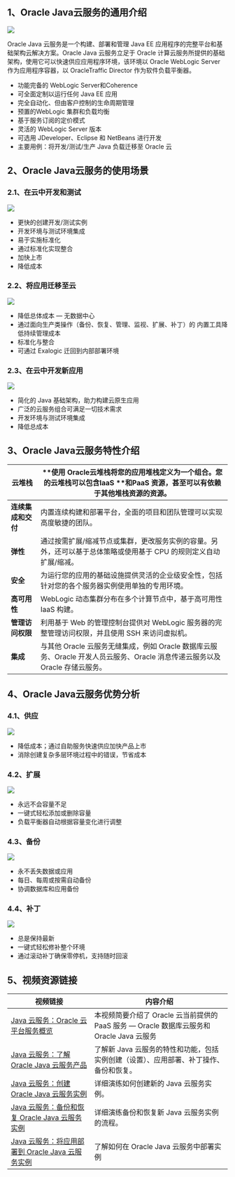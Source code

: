 ## 1、Oracle Java云服务的通用介绍

![](https://public-supply-service.oss-cn-beijing.aliyuncs.com/public_dev_supplier/f109c5c2-a231-457d-a918-770261176fd9.png)

Oracle Java 云服务是一个构建、部署和管理 Java EE 应用程序的完整平台和基础架构云解决方案。Oracle Java 云服务立足于 Oracle 计算云服务所提供的基础架构，使用它可以快速供应应用程序环境，该环境以 Oracle WebLogic Server 作为应用程序容器，以 OracleTraffic Director 作为软件负载平衡器。

- 功能完备的 WebLogic Server和Coherence
- 可全面定制以运行任何 Java EE 应用
- 完全自动化、但由客户控制的生命周期管理
- 预置的WebLogic 集群和负载均衡
- 基于服务订阅的定价模式
- 灵活的 WebLogic Server 版本
- 可选用 JDeveloper、Eclipse 和 NetBeans 进行开发
- 主要用例：将开发/测试/生产 Java 负载迁移至 Oracle 云

## 2、Oracle Java云服务的使用场景

### 2.1、在云中开发和测试

![](https://public-supply-service.oss-cn-beijing.aliyuncs.com/public_dev_supplier/fd9e1600-be51-4459-96cc-0de5e1f44dc3.png)

- 更快的创建开发/测试实例
- 开发环境与测试环境集成
- 易于实施标准化
- 通过标准化实现整合
- 加快上市
- 降低成本

### 2.2、将应用迁移至云

![](https://public-supply-service.oss-cn-beijing.aliyuncs.com/public_dev_supplier/60fa8487-057c-4a13-8c4d-784ba31bc9e1.png)

- 降低总体成本 — 无数据中心
- 通过面向生产类操作（备份、恢复、管理、监视、扩展、补丁）的 内置工具降低持续管理成本
- 标准化与整合
- 可通过 Exalogic 迁回到内部部署环境

### 2.3、在云中开发新应用

![](https://public-supply-service.oss-cn-beijing.aliyuncs.com/public_dev_supplier/349124d1-29b0-4d55-95fc-ecf7734683f7.png)

- 简化的 Java 基础架构，助力构建云原生应用
- 广泛的云服务组合可满足一切技术需求
- 开发环境与测试环境集成
- 降低总成本

## 3、Oracle Java云服务特性介绍

 云堆栈         | **使用 Oracle云堆栈将您的应用堆栈定义为一个组合。您的云堆栈可以包含IaaS **和PaaS 资源，甚至可以有依赖于其他堆栈资源的资源。 
 ----------- | ---------------------------------------- 
  **连续集成和交付** | 内置连续构建和部署平台，全面的项目和团队管理可以实现高度敏捷的团队。       
 **弹性**      | 通过按需扩展/缩减节点或集群，更改服务实例的容量。另外，还可以基于总体策略或使用基于 CPU 的规则定义自动扩展/缩减。 
 **安全**      | 为运行您的应用的基础设施提供灵活的企业级安全性，包括针对您的各个服务器实例使用单独的专用环境。 
 **高可用性**    | WebLogic 动态集群分布在多个计算节点中，基于高可用性 IaaS 构建。  
 **管理访问权限**  | 利用基于 Web 的管理控制台提供对 WebLogic 服务器的完整管理访问权限，并且使用 SSH 来访问虚拟机。 
 **集成**      | 与其他 Oracle 云服务无缝集成，例如 Oracle 数据库云服务、Oracle 开发人员云服务、Oracle 消息传递云服务以及 Oracle 存储云服务。 

## 4、Oracle Java云服务优势分析

### 4.1、供应

![](https://public-supply-service.oss-cn-beijing.aliyuncs.com/public_dev_supplier/a8ceb9ac-6071-4069-89ed-380bc7f02b05.png)

- 降低成本；通过自助服务快速供应加快产品上市
- 消除创建复杂多层环境过程中的错误，节省成本

### 4.2、扩展

![](https://public-supply-service.oss-cn-beijing.aliyuncs.com/public_dev_supplier/0acbaf9f-9b68-4627-b824-ad002ceb79a7.png)

- 永远不会容量不足
- 一键式轻松添加或删除容量
- 负载平衡器自动根据容量变化进行调整

### 4.3、备份

![](https://public-supply-service.oss-cn-beijing.aliyuncs.com/public_dev_supplier/fb3cbf45-0fbc-4f8c-a0da-99692164a402.png)

- 永不丢失数据或应用
- 每日、每周或按需自动备份
- 协调数据库和应用备份

### 4.4、补丁

![](https://public-supply-service.oss-cn-beijing.aliyuncs.com/public_dev_supplier/edebb0be-ad53-42ae-b3a3-c33719a55b28.png)

- 总是保持最新
- 一键式轻松修补整个环境
- 通过滚动补丁确保零停机，支持随时回滚

## 5、视频资源链接

| 视频链接                                     | 内容介绍                                     |
| ---------------------------------------- | ---------------------------------------- |
| [Java  云服务：Oracle 云平台服务概览](https://www.youtube.com/embed/FLSG9XGsPtw?autoplay=1) | 本视频简要介绍了 Oracle 云当前提供的 PaaS 服务 — Oracle 数据库云服务和 Oracle Java  云服务 |
| [Java  云服务：了解 Oracle Java 云服务产品](https://www.youtube.com/embed/fWHQuV9482w?autoplay=1) | 了解新 Java 云服务的特性和功能，包括实例创建（设置）、应用部署、补丁操作、备份和恢复。 |
| [Java  云服务：创建 Oracle Java 云服务实例](https://www.youtube.com/embed/b3T_MuB-7WY?autoplay=1) | 详细演练如何创建新的 Java 云服务实例。                   |
| [Java  云服务：备份和恢复 Oracle Java 云服务实例](https://www.youtube.com/embed/lwkTiC5PiMU?autoplay=1) | 详细演练备份和恢复新 Java 云服务实例的流程。                |
| [Java  云服务：将应用部署到 Oracle Java 云服务实例](https://www.youtube.com/embed/T_DnKeGdXhA?autoplay=1) | 了解如何在 Oracle Java 云服务中部署实例               |

